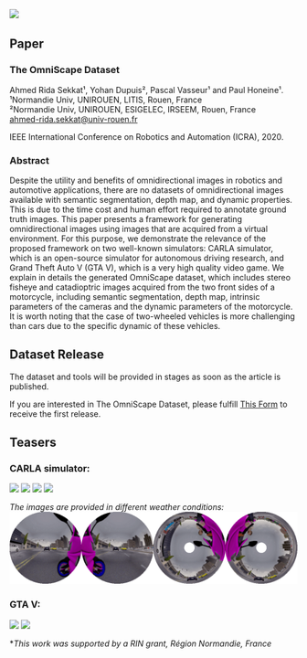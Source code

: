 [![](images/OmniScape.gif)](https://www.youtube.com/watch?v=MdJanz2z7b0&list=PL4jFAx3iziLO9If7esOYJse2A86L68UBi)

## Paper

### __The OmniScape Dataset__

Ahmed Rida Sekkat¹, Yohan Dupuis², Pascal Vasseur¹ and Paul Honeine¹.  
¹Normandie Univ, UNIROUEN, LITIS, Rouen, France  
²Normandie Univ, UNIROUEN, ESIGELEC, IRSEEM, Rouen, France  
ahmed-rida.sekkat@univ-rouen.fr

IEEE International Conference on Robotics and Automation (ICRA), 2020.

### Abstract
Despite the utility and benefits of omnidirectional images in robotics and automotive applications, there are no datasets of omnidirectional images available with semantic segmentation, depth map, and dynamic properties. This is due to the time cost and human effort required to annotate ground truth images. This paper presents a framework for generating omnidirectional images using images that are acquired from a virtual environment. For this purpose, we demonstrate the relevance of the proposed framework on two well-known simulators: CARLA simulator, which is an open-source simulator for autonomous driving research, and Grand Theft Auto V (GTA V), which is a very high quality video game. We explain in details the generated OmniScape dataset, which includes stereo fisheye and catadioptric images acquired from the two front sides of a motorcycle, including semantic segmentation, depth map, intrinsic parameters of the cameras and the dynamic parameters of the motorcycle. It is worth noting that the case of two-wheeled vehicles is more challenging than cars due to the specific dynamic of these vehicles.

## Dataset Release
The dataset and tools will be provided in stages as soon as the article is published.  
  
If you are interested in The OmniScape Dataset, please fulfill [This Form](https://forms.gle/XSrUSsnwGPcyhv2B9) to receive the first release.

## Teasers

### CARLA simulator: 
<a href="https://www.youtube.com/watch?v=mPKxEr0iAtg&list=PL4jFAx3iziLO9If7esOYJse2A86L68UBi"><img src="images/CARLA_Fisheye_Front.gif" width="425"/></a>
<a href="https://www.youtube.com/watch?v=p0djiVtWdYA&list=PL4jFAx3iziLO9If7esOYJse2A86L68UBi"><img src="images/CARLA_Catadioptric_Down.gif" width="425"/></a>
<a href="https://www.youtube.com/watch?v=Ob8ktcU_MWM&list=PL4jFAx3iziLO9If7esOYJse2A86L68UBi"><img src="images/CARLA_Fisheye_Back.gif" width="425"/></a>
<a href="https://www.youtube.com/watch?v=JY4yysszPI4&list=PL4jFAx3iziLO9If7esOYJse2A86L68UBi"><img src="images/CARLA_Catadioptric_Up.gif" width="425"/></a>

*The images are provided in different weather conditions:*
![](images/WeatherChanges.gif)

### GTA V:
<a href="https://www.youtube.com/watch?v=TndNQuGZv4A&list=PL4jFAx3iziLO9If7esOYJse2A86L68UBi"><img src="images/GTA_Fisheye.gif" width="425"/></a>
<a href="https://www.youtube.com/watch?v=L2JfevOPlTg&list=PL4jFAx3iziLO9If7esOYJse2A86L68UBi"><img src="images/GTA_Catadioptric.gif" width="425"/></a>

**This work was supported by a RIN grant, Région Normandie, France*
